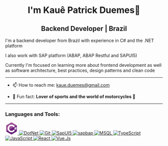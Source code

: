 <h1 align="center">I'm Kauê Patrick Duemes👋</h1>
<h2 align="center">Backend Developer | Brazil</h2>

<p>I'm a backend developer from Brazil with experience in C# and the .NET platform</p>
<p>I also work with SAP platform (ABAP, ABAP Restful and SAPUI5)</p>
<p>Currently I'm focused on learning more about frontend development as well as software architecture, best practices, design patterns and clean code</p>

<hr />

 - 📫 How to reach me: kaue.duemes@gmail.com

- 🤘 Fun fact: **Lover of sports and the world of motorcycles 🤘**

<hr />

<h3 align="left">Languages and Tools:</h3>
  
<?xml version="1.0" encoding="UTF-8"?>
<p align="left">
   <a href="https://www.w3schools.com/cs/" target="_blank" rel="noreferrer">
      <img src="https://raw.githubusercontent.com/devicons/devicon/master/icons/csharp/csharp-original.svg" alt="CSharp" width="40" height="40" />
   </a>
   <a href="https://dotnet.microsoft.com/" target="_blank" rel="noreferrer">
      <img src="https://cdn.jsdelivr.net/gh/devicons/devicon@latest/icons/dotnetcore/dotnetcore-original.svg" alt="DotNet" width="40" height="40" />
   </a>
   <a href="https://git-scm.com/" target="_blank" rel="noreferrer">
      <img src="https://www.vectorlogo.zone/logos/git-scm/git-scm-icon.svg" alt="Git" width="40" height="40" />
   </a>
    <a href="https://sapui5.hana.ondemand.com/" target="_blank" rel="noreferrer">
      <img src="https://sapui5.hana.ondemand.com/resources/sap/ui/documentation/sdk/images/sap-ui5-logo.svg" alt="SapUI5" width="40" height="40" />
   </a>
    <a href="https://www.sap.com/products/erp/technology-platform.html" target="_blank" rel="noreferrer">
      <img src="https://www.sap.com/dam/application/shared/logos/sap-logo-svg.svg/sap-logo-svg.svg" alt="sapbap" width="40" height="40" />
   </a>
   <a href="https://www.microsoft.com/en-us/sql-server" target="_blank" rel="noreferrer">
      <img src="https://www.svgrepo.com/show/303229/microsoft-sql-server-logo.svg" alt="MSQL" width="40" height="40" />
   </a>
   <a href="https://www.typescriptlang.org/" target="_blank" rel="noreferrer">
      <img src="https://www.svgrepo.com/show/374146/typescript-official.svg" alt="TypeScript" width="40" height="40" />
   </a>
   <a href="https://developer.mozilla.org/en-US/docs/Web/JavaScript" target="_blank" rel="noreferrer">
      <img src="https://www.svgrepo.com/show/349419/javascript.svg" alt="JavaScript" width="40" height="40" />
   </a>   
   <a href="https://reactjs.org/" target="_blank" rel="noreferrer">
      <img src="https://www.svgrepo.com/show/354259/react.svg" alt="React" width="40" height="40" />
   </a>
   <a href="https://vuejs.org/" target="_blank" rel="noreferrer">
      <img src="https://www.svgrepo.com/show/452130/vue.svg" alt="Vue.Js" width="40" height="40" />
   </a>
</p>